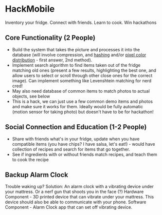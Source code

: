 HackMobile
==========

Inventory your fridge. Connect with friends. Learn to cook. Win hackathons


Core Functionality (2 People)
-----------------------------

- Build the system that takes the picture and processes it into the database (will involve compression, and [hashing](http://stackoverflow.com/questions/25977/how-can-i-measure-the-similarity-between-two-images) and/or [pixel color distribution](http://stackoverflow.com/questions/843972/image-comparison-fast-algorithm) - first answer, 2nd method). 
- Implement search algorithm to find items taken out of the fridge matching old ones (present a few results, highlighting the best one, and allow users to select or scroll through other close ones for the correct image). Can implement something like Levenshtein matching for nerd cred!
- May also need database of common items to match photos to actual objects, see below
- This is a hack, we can just use a few common demo items and photos and make sure it works for them. Ideally would be fully automatic (motion sensor for taking photo) but doesn't have to be for hackathon!

Social Connection and Education (1-2 People)
----------------------------

- Share with friends what's in your fridge, update when you have compatible items (you have chips? I have salsa, let's eat!) - would have collection of recipes and search for items that go together.
- See if ingredients with or without friends match recipes, and teach them to cook the recipe

Backup Alarm Clock
------------------

Trouble waking up? Solution: An alarm clock with a vibrating device under your mattress. Or a nerf gun that shoots you in the face (?)
Hardware Component - 3D printed device that can vibrate under your mattress. This device should also be able to communicate with your phone.
Software Component - Alarm Clock app that can set off vibrating device.
